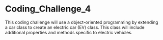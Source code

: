 # Coding_Challenge_4

This coding challenge will use a object-oriented programming by extending a car class to create an electric car (EV) class. This class will include additional properties and methods specific to electric vehicles.